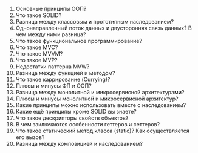 1. Основные принципы ООП?
2. Что такое SOLID?
3. Разница между классовым и прототипным наследованием?
4. Однонаправленный поток данных и двусторонняя связь данных? В чем между ними разница?
5. Что такое функциональное программирование?
6. Что такое MVC?
7. Что такое MVVM?
8. Что такое MVP?
9. Недостатки паттерна MVW?
10. Разница между функцией и методом?
11. Что такое каррирование (Currying)?
12. Плюсы и минусы ФП и ООП?
13. Разница между монолитной и микросервисной архитектурами?
14. Плюсы и минусы монолитной и микросервисной архитектур?
15. Какие принципы можно использовать вместе с наследованием?
16. Какие ещё принципы кроме SOLID вы знаете?
17. Что такое дескрипторы свойств объектов?
18. В чем заключаются особенности геттеров и сеттеров?
19. Что такое статический метод класса (static)? Как осуществляется его вызов?
20. Разница между композицией и наследованием?